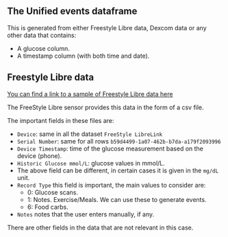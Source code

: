 ## The Unified events dataframe
This is generated from either Freestyle Libre data, Dexcom data or any other data that contains:
* A glucose column.
* A timestamp column (with both time and date).



## Freestyle Libre data 
[You can find a link to a sample of Freestyle Libre data here](../test/data/sample_glucose.csv)

The FreeStyle Libre sensor provides this data in the form of a csv file. 

The important fields in these files are:
* `Device`: same in all the dataset `FreeStyle LibreLink`
* `Serial Number`: same for all rows `b59d4499-1a07-462b-b7da-a179f2093996`
* `Device Timestamp`: time of the glucose measurement based on the device (phone).
* `Historic Glucose mmol/L`: glucose values in mmol/L.
* The above field can be different, in certain cases it is given in the `mg/dL` unit.
* `Record Type` this field is important, the main values to consider are:
  * 0: Glucose scans.
  * 1: Notes. Exercise/Meals. We can use these to generate events.
  * 6: Food carbs.
* `Notes` notes that the user enters manually, if any.

There are other fields in the data that are not relevant in this case.

